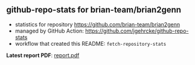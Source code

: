 ## github-repo-stats for brian-team/brian2genn

- statistics for repository https://github.com/brian-team/brian2genn
- managed by GitHub Action: https://github.com/jgehrcke/github-repo-stats
- workflow that created this README: `fetch-repository-stats`

**Latest report PDF**: [report.pdf](https://github.com/brian-team/repo-stats/raw/github-repo-stats/brian-team/brian2genn/latest-report/report.pdf)

